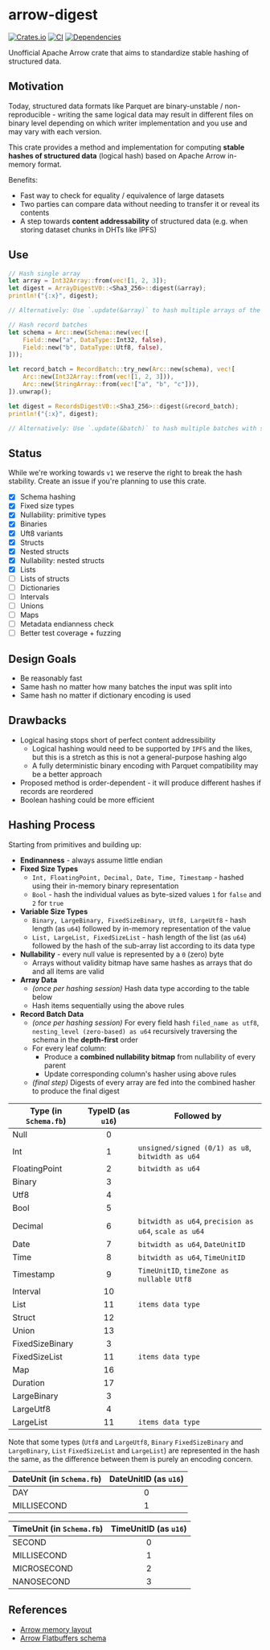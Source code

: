 # arrow-digest

[![Crates.io](https://img.shields.io/crates/v/arrow-digest.svg?style=for-the-badge)](https://crates.io/crates/arrow-digest)
[![CI](https://img.shields.io/github/actions/workflow/status/sergiimk/arrow-digest/build.yaml?logo=githubactions&label=CI&logoColor=white&style=for-the-badge&branch=master)](https://github.com/sergiimk/arrow-digest/actions)
[![Dependencies](https://deps.rs/repo/github/sergiimk/arrow-digest/status.svg?&style=for-the-badge)](https://deps.rs/repo/github/sergiimk/arrow-digest)


Unofficial Apache Arrow crate that aims to standardize stable hashing of structured data.


## Motivation
Today, structured data formats like Parquet are binary-unstable / non-reproducible - writing the same logical data may result in different files on binary level depending on which writer implementation and you use and may vary with each version.

This crate provides a method and implementation for computing **stable hashes of structured data** (logical hash) based on Apache Arrow in-memory format.

Benefits:
- Fast way to check for equality / equivalence of large datasets
- Two parties can compare data without needing to transfer it or reveal its contents
- A step towards **content addressability** of structured data (e.g. when storing dataset chunks in DHTs like IPFS)

## Use

```rust
// Hash single array
let array = Int32Array::from(vec![1, 2, 3]);
let digest = ArrayDigestV0::<Sha3_256>::digest(&array);
println!("{:x}", digest);

// Alternatively: Use `.update(&array)` to hash multiple arrays of the same type

// Hash record batches
let schema = Arc::new(Schema::new(vec![
    Field::new("a", DataType::Int32, false),
    Field::new("b", DataType::Utf8, false),
]));

let record_batch = RecordBatch::try_new(Arc::new(schema), vec![
    Arc::new(Int32Array::from(vec![1, 2, 3])), 
    Arc::new(StringArray::from(vec!["a", "b", "c"])),
]).unwrap();

let digest = RecordsDigestV0::<Sha3_256>::digest(&record_batch);
println!("{:x}", digest);

// Alternatively: Use `.update(&batch)` to hash multiple batches with same schema
```

## Status
While we're working towards `v1` we reserve the right to break the hash stability. Create an issue if you're planning to use this crate.

- [x] Schema hashing
- [x] Fixed size types
- [x] Nullability: primitive types  
- [X] Binaries
- [x] Uft8 variants
- [x] Structs
- [x] Nested structs
- [x] Nullability: nested structs  
- [x] Lists
- [ ] Lists of structs
- [ ] Dictionaries
- [ ] Intervals
- [ ] Unions
- [ ] Maps
- [ ] Metadata endianness check
- [ ] Better test coverage + fuzzing

## Design Goals
- Be reasonably fast
- Same hash no matter how many batches the input was split into
- Same hash no matter if dictionary encoding is used

## Drawbacks
- Logical hasing stops short of perfect content addressibility
  - Logical hashing would need to be supported by `IPFS` and the likes, but this is a stretch as this is not a general-purpose hashing algo
  - A fully deterministic binary encoding with Parquet compatibility may be a better approach
- Proposed method is order-dependent - it will produce different hashes if records are reordered
- Boolean hashing could be more efficient

## Hashing Process
Starting from primitives and building up:

- **Endinanness** - always assume little endian
- **Fixed Size Types**
  - `Int, FloatingPoint, Decimal, Date, Time, Timestamp` - hashed using their in-memory binary representation
  - `Bool` - hash the individual values as byte-sized values `1` for `false` and `2` for `true`
- **Variable Size Types**
  - `Binary, LargeBinary, FixedSizeBinary, Utf8, LargeUtf8` - hash length (as `u64`) followed by in-memory representation of the value
  - `List, LargeList, FixedSizeList` - hash length of the list (as `u64`) followed by the hash of the sub-array list according to its data type
- **Nullability** - every null value is represented by a `0` (zero) byte
  - Arrays without validity bitmap have same hashes as arrays that do and all items are valid
- **Array Data**
  - *(once per hashing session)* Hash data type according to the table below
  - Hash items sequentially using the above rules
- **Record Batch Data**
  - *(once per hashing session)* For every field hash `filed_name as utf8`, `nesting_level (zero-based) as u64` recursively traversing the schema in the **depth-first** order
  - For every leaf column:
    - Produce a **combined nullability bitmap** from nullability of every parent
    - Update corresponding column's hasher using above rules
  - *(final step)* Digests of every array are fed into the combined hasher to produce the final digest

| Type (in `Schema.fb`) | TypeID (as `u16`) | Followed by                                           |
| --------------------- | :---------------: | ----------------------------------------------------- |
| Null                  |         0         |                                                       |
| Int                   |         1         | `unsigned/signed (0/1) as u8`, `bitwidth as u64`      |
| FloatingPoint         |         2         | `bitwidth as u64`                                     |
| Binary                |         3         |                                                       |
| Utf8                  |         4         |                                                       |
| Bool                  |         5         |                                                       |
| Decimal               |         6         | `bitwidth as u64`, `precision as u64`, `scale as u64` |
| Date                  |         7         | `bitwidth as u64`, `DateUnitID`                       |
| Time                  |         8         | `bitwidth as u64`, `TimeUnitID`                       |
| Timestamp             |         9         | `TimeUnitID`, `timeZone as nullable Utf8`             |
| Interval              |        10         |                                                       |
| List                  |        11         | `items data type`                                     |
| Struct                |        12         |                                                       |
| Union                 |        13         |                                                       |
| FixedSizeBinary       |         3         |                                                       |
| FixedSizeList         |        11         | `items data type`                                     |
| Map                   |        16         |                                                       |
| Duration              |        17         |                                                       |
| LargeBinary           |         3         |                                                       |
| LargeUtf8             |         4         |                                                       |
| LargeList             |        11         | `items data type`                                     |

Note that some types (`Utf8` and `LargeUtf8`, `Binary` `FixedSizeBinary` and `LargeBinary`, `List` `FixedSizeList` and `LargeList`) are represented in the hash the same, as the difference between them is purely an encoding concern.

| DateUnit (in `Schema.fb`) | DateUnitID (as `u16`) |
| ------------------------- | :-------------------: |
| DAY                       |           0           |
| MILLISECOND               |           1           |

| TimeUnit (in `Schema.fb`) | TimeUnitID (as `u16`) |
| ------------------------- | :-------------------: |
| SECOND                    |           0           |
| MILLISECOND               |           1           |
| MICROSECOND               |           2           |
| NANOSECOND                |           3           |

## References
- [Arrow memory layout](https://arrow.apache.org/docs/format/Columnar.html#physical-memory-layout)
- [Arrow Flatbuffers schema](https://github.com/apache/arrow/blob/master/format/Schema.fbs)
